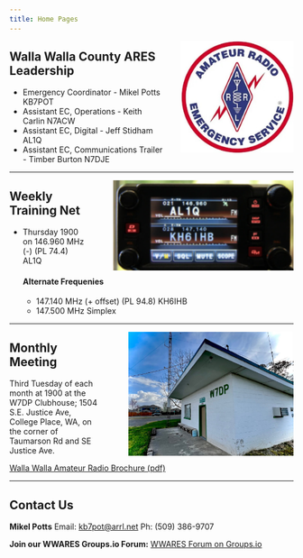 ```yaml
---
title: Home Pages
---
```

<div>
<img alt="ARES logo" src="/images/ares.jpg" width="200" style="float:right; margin-left: 2rem" />
</div>

## Walla Walla County ARES Leadership

* Emergency Coordinator - Mikel Potts KB7POT
* Assistant EC, Operations - Keith Carlin N7ACW
* Assistant EC, Digital - Jeff Stidham AL1Q
* Assistant EC, Communications Trailer - Timber Burton N7DJE


<div class="line-breaker">
</div>

---
<div>
<img alt="Radio Control Head" src="/images/radio.jpg" height="160" style="float:right; margin-left:3rem;" />
</div>

## Weekly Training Net
* Thursday 1900 on 146.960 MHz (-) (PL 74.4) AL1Q

  #### Alternate Frequenies
  * 147.140 MHz (+ offset) (PL 94.8) KH6IHB
  * 147.500 MHz Simplex

<div class="line-breaker">
</div>

---
<div>
<img alt="W7DP Club House" src="/images/clubhouse.jpg" height="220" style="float:right; margin-left:3rem;" />
</div> 

## Monthly Meeting
Third Tuesday of each month at 1900 at the W7DP Clubhouse; 1504 S.E. Justice Ave, College Place, WA, on the corner of Taumarson Rd and SE Justice Ave.

[Walla Walla Amateur Radio Brochure (pdf)](/documents/W7DP%20Brochure%2002-18-2021.pdf)


<div class="line-breaker">
</div>

---

## Contact Us

**Mikel Potts**
Email: kb7pot@arrl.net
Ph: (509) 386-9707

**Join our WWARES Groups.io Forum:**
[WWARES Forum on Groups.io](https://groups.io/g/WWARES)

